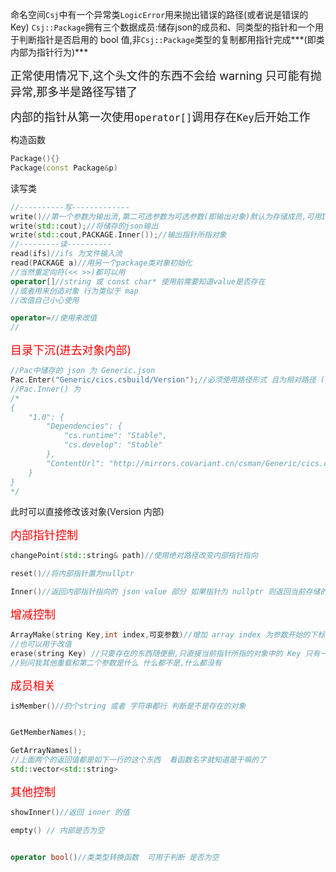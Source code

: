 命名空间`Csj`中有一个异常类`LogicError`用来抛出错误的路径(或者说是错误的Key)
`Csj::Package`拥有三个数据成员:储存json的成员和、同类型的指针和一个用于判断指针是否启用的 bool 值,非`Csj::Package`类型的复制都用指针完成***(即类内部为指针行为)***

<font size=4>正常使用情况下,这个头文件的东西不会给 warning 只可能有抛异常,那多半是路径写错了</font>

<font size=4>内部的指针从第一次使用`operator[]`调用存在`Key`后开始工作</font>


构造函数
```cpp
Package(){}
Package(const Package&p)
```
读写类
```cpp
//----------写-------------
write()//第一个参数为输出流,第二可选参数为可选参数(即输出对象)默认为存储成员,可用Inner()函数改为输出指针所指对象
write(std::cout);//将储存的json输出
write(std::cout,PACKAGE.Inner());//输出指针所指对象
//---------读----------
read(ifs)//ifs 为文件输入流
read(PACKAGE a)//用另一个package类对象初始化
//当然重定向符(<< >>)都可以用
operator[]//string 或 const char* 使用前需要知道value是否存在
//或者用来创造对象 行为类似于 map
//改值自己小心使用

operator=//使用来改值
//
```

<font size=4 color=#ff0000>目录下沉(进去对象内部)</font>

```cpp
//Pac中储存的 json 为 Generic.json
Pac.Enter("Generic/cics.csbuild/Version");//必须使用路径形式 且为相对路径 (第一次可理解为 指针在根目录)
//Pac.Inner() 为
/*
{
    "1.0": {
        "Dependencies": {
            "cs.runtime": "Stable",
            "cs.develop": "Stable"
        },
        "ContentUrl": "http://mirrors.covariant.cn/csman/Generic/cics.csbuild_1.0.zip"
    }
}
*/
```
此时可以直接修改该对象(Version 内部)


<font size=4 color=#ff0000>内部指针控制</font>

```cpp
changePoint(std::string& path)//使用绝对路径改变内部指针指向

reset()//将内部指针置为nullptr

Inner()//返回内部指针指向的 json value 部分 如果指针为 nullptr 则返回当前存储的整个 json 对象
```

<font size=4 color=#ff0000>增减控制</font>


```cpp
ArrayMake(string Key,int index,可变参数)//增加 array index 为参数开始的下标, 若不从 0 开始 则前面用 null 补齐
//也可以用于改值
erase(string Key) //只要存在的东西随便删,只直接当前指针所指的对象中的 Key 只有一个参数 Key string 类型,支持相对路径行为
//别问我其他重载和第二个参数是什么 什么都不是,什么都没有
```
<font size=4 color=#ff0000>成员相关</font>

```cpp
isMember()//扔个string 或者 字符串都行 判断是不是存在的对象


GetMemberNames();

GetArrayNames();
//上面两个的返回值都是如下一行的这个东西  看函数名字就知道是干嘛的了
std::vector<std::string>
```

<font size=4 color=#ff0000>其他控制</font>

```cpp
showInner()//返回 inner 的值

empty() // 内部是否为空


operator bool()//类类型转换函数  可用于判断 是否为空
```
